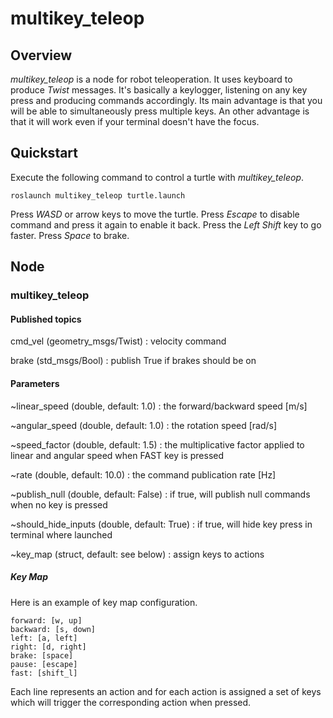 # multikey_teleop

## Overview

*multikey_teleop* is a node for robot teleoperation.
It uses keyboard to produce *Twist* messages.
It's basically a keylogger, listening on any key press and producing commands accordingly.
Its main advantage is that you will be able to simultaneously press multiple keys.
An other advantage is that it will work even if your terminal doesn't have the focus.

## Quickstart

Execute the following command to control a turtle with *multikey_teleop*.

    roslaunch multikey_teleop turtle.launch

Press *WASD* or arrow keys to move the turtle.
Press *Escape* to disable command and press it again to enable it back.
Press the *Left Shift* key to go faster.
Press *Space* to brake.

## Node

### multikey_teleop

#### Published topics

cmd_vel (geometry_msgs/Twist)
: velocity command

brake (std_msgs/Bool)
: publish True if brakes should be on

#### Parameters

~linear_speed (double, default: 1.0)
: the forward/backward speed [m/s]

~angular_speed (double, default: 1.0)
: the rotation speed [rad/s]

~speed_factor (double, default: 1.5)
: the multiplicative factor applied to linear and angular speed when FAST key is pressed

~rate (double, default: 10.0)
: the command publication rate [Hz]

~publish_null (double, default: False)
: if true, will publish null commands when no key is pressed

~should_hide_inputs (double, default: True)
: if true, will hide key press in terminal where launched

~key_map (struct, default: see below)
: assign keys to actions

##### Key Map

Here is an example of key map configuration.

    forward: [w, up]
    backward: [s, down]
    left: [a, left]
    right: [d, right]
    brake: [space]
    pause: [escape]
    fast: [shift_l]

Each line represents an action and for each action is assigned a set of keys which will trigger the corresponding action when pressed.
